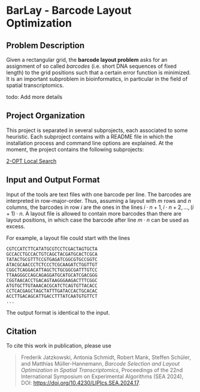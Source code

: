 # BarLay - Barcode Layout Optimization

## Problem Description

Given a rectangular grid, the **barcode layout problem** asks for an assignment of so called _barcodes_ (i.e. short DNA sequences of fixed length) to the grid positions such that a certain error function is minimized. It is an important subproblem in bioinformatics, in particular in the field of spatial transcriptomics.

todo: Add more details

## Project Organization

This project is separated in several subprojects, each associated to some heuristic. Each subproject contains with a README file in which the installation process and command line options are explained. At the moment, the project contains the following subprojects:

[2-OPT Local Search](https://github.com/uni-halle/BarLay/tree/main/2-OPT)

## Input and Output Format

Input of the tools are text files with one barcode per line. The barcodes are interpreted in row-major-order. Thus, assuming a layout with $`m`$ rows and $`n`$ columns, the barcodes in row $`i`$ are the ones in the lines $`i\cdot n + 1, i\cdot n + 2, ..., (i+1)\cdot n`$. A layout file is allowed to contain more barcodes than there are layout positions, in which case the barcode after line $`m\cdot n`$ can be used as excess.

For example, a layout file could start with the lines

    CGTCCATCTTCATATGCGTCCTCGACTAGTGCTA
    GCCACCTGCCACTGTCAGCTACGATGCACTCGCA
    TATACTGCGTTTCCGTGAGATCGGCGTGCCGGTC
    ATACGCAACCCTCTCCCTCGCAAGATCTGGTTGT
    CGGCTCAGGACATTAGCTCTGCGGCGATTTGTCC
    TTAAGGGCCAGCAGAGGATGCATGCATCGACGGG
    CGGTAACACCTGACAGTAAGGGAAGACTTTCGGC
    ATGTGCTTGTAAACACGCATCTCAGTGTTACACC
    CCTCACGAGCTAGCTATTTGATACCACTGCACAC
    ACCTTGACAGCATTGACCTTTATCAATGTGTTCT
    ...

The output format is identical to the input. 

## Citation

To cite this work in publication, please use
> Frederik Jatzkowski, Antonia Schmidt, Robert Mank, Steffen Schüler, and Matthias Müller-Hannemann,
> _Barcode Selection and Layout Optimization in Spatial Transcriptomics_,
> Proceedings of the 22nd International Symposium on Experimental Algorithms (SEA 2024), DOI: https://doi.org/10.4230/LIPIcs.SEA.2024.17.
